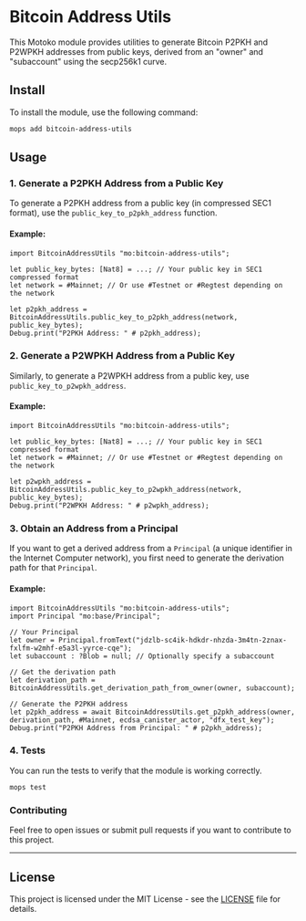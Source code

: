 # Bitcoin Address Utils

This Motoko module provides utilities to generate Bitcoin P2PKH and P2WPKH addresses from public keys, derived from an "owner" and "subaccount" using the secp256k1 curve.

## Install

To install the module, use the following command:

```bash
mops add bitcoin-address-utils
```

## Usage

### 1. **Generate a P2PKH Address from a Public Key**

To generate a P2PKH address from a public key (in compressed SEC1 format), use the `public_key_to_p2pkh_address` function.

#### Example:

```motoko
import BitcoinAddressUtils "mo:bitcoin-address-utils";

let public_key_bytes: [Nat8] = ...; // Your public key in SEC1 compressed format
let network = #Mainnet; // Or use #Testnet or #Regtest depending on the network

let p2pkh_address = BitcoinAddressUtils.public_key_to_p2pkh_address(network, public_key_bytes);
Debug.print("P2PKH Address: " # p2pkh_address);
```

### 2. **Generate a P2WPKH Address from a Public Key**

Similarly, to generate a P2WPKH address from a public key, use `public_key_to_p2wpkh_address`.

#### Example:

```motoko
import BitcoinAddressUtils "mo:bitcoin-address-utils";

let public_key_bytes: [Nat8] = ...; // Your public key in SEC1 compressed format
let network = #Mainnet; // Or use #Testnet or #Regtest depending on the network

let p2wpkh_address = BitcoinAddressUtils.public_key_to_p2wpkh_address(network, public_key_bytes);
Debug.print("P2WPKH Address: " # p2wpkh_address);
```

### 3. **Obtain an Address from a Principal**

If you want to get a derived address from a `Principal` (a unique identifier in the Internet Computer network), you first need to generate the derivation path for that `Principal`.

#### Example:

```motoko
import BitcoinAddressUtils "mo:bitcoin-address-utils";
import Principal "mo:base/Principal";

// Your Principal
let owner = Principal.fromText("jdzlb-sc4ik-hdkdr-nhzda-3m4tn-2znax-fxlfm-w2mhf-e5a3l-yyrce-cqe");
let subaccount : ?Blob = null; // Optionally specify a subaccount

// Get the derivation path
let derivation_path = BitcoinAddressUtils.get_derivation_path_from_owner(owner, subaccount);

// Generate the P2PKH address
let p2pkh_address = await BitcoinAddressUtils.get_p2pkh_address(owner, derivation_path, #Mainnet, ecdsa_canister_actor, "dfx_test_key");
Debug.print("P2PKH Address from Principal: " # p2pkh_address);
```

### 4. **Tests**

You can run the tests to verify that the module is working correctly.

`mops test`

### Contributing

Feel free to open issues or submit pull requests if you want to contribute to this project.

---

## License

This project is licensed under the MIT License - see the [LICENSE](LICENSE) file for details.